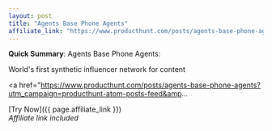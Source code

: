 ```yaml
---
layout: post
title: "Agents Base Phone Agents"
affiliate_link: "https://www.producthunt.com/posts/agents-base-phone-agents?ref=autoverse&utm_source=autoverse"
---
```


**Quick Summary**: Agents Base Phone Agents: <p>
            World's first synthetic influencer network for content
          </p>
          <p>
            <a href="https://www.producthunt.com/posts/agents-base-phone-agents?utm_campaign=producthunt-atom-posts-feed&amp...

[Try Now]({{ page.affiliate_link }})  
*Affiliate link included*

